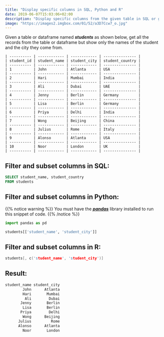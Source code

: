 ```yaml
---
title: "Display specific columns in SQL, Python and R"
date: 2019-06-07T15:03:06+02:00
description: "Display specific columns from the given table in SQL or given dataframe in Pandas using Python or R."
image: "https://images2.imgbox.com/01/52/a3D7Ccw7_o.jpg"
---
```


Given a table or dataframe named *__students__* as shown below, get all the records from the table or dataframe but show only the names of the student and the city they come from.

```
| ---------- | ------------ | ------------ | --------------- |
| student_id | student_name | student_city | student_country |
| ---------- | ------------ | ------------ | --------------- |
| 1          | John         | Atlanta      | USA             |
| ---------- | ------------ | ------------ | --------------- |
| 2          | Hari         | Mumbai       | India           |
| ---------- | ------------ | ------------ | --------------- |
| 3          | Ali          | Dubai        | UAE             |
| ---------- | ------------ | ------------ | --------------- |
| 4          | Jenny        | Berlin       | Germany         |
| ---------- | ------------ | ------------ | --------------- |
| 5          | Lisa         | Berlin       | Germany         |
| ---------- | ------------ | ------------ | --------------- |
| 6          | Priya        | Delhi        | India           |
| ---------- | ------------ | ------------ | --------------- |
| 7          | Wong         | Beijing      | China           |
| ---------- | ------------ | ------------ | --------------- |
| 8          | Julius       | Rome         | Italy           |
| ---------- | ------------ | ------------ | --------------- |
| 9          | Alonso       | Atlanta      | USA             |
| ---------- | ------------ | ------------ | --------------- |
| 10         | Noor         | London       | UK              |
| ---------- | ------------ | ------------ | --------------- |
```

## Filter and subset columns in SQL:

```SQL
SELECT student_name, student_country
FROM students
```

## Filter and subset columns in Python:

{{% notice warning %}}
You must have the *__[pandas](https://pandas.pydata.org/)__* library installed to run this snippet of code.
{{% /notice %}}

```Python
import pandas as pd

students[['student_name', 'student_city']]
```

## Filter and subset columns in R:

```C
students[, c('student_name', 'student_city')]
```

## Result:

```C
student_name student_city
        John      Atlanta
        Hari       Mumbai
         Ali        Dubai
       Jenny       Berlin
        Lisa       Berlin
       Priya        Delhi
        Wong      Beijing
      Julius         Rome
      Alonso      Atlanta
        Noor       London
```